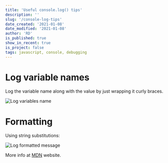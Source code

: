 ```yaml
---
title: 'Useful console.log() tips'
description: ''
slug: '/console-log-tips'
date_created: '2021-01-08'
date_modified: '2021-01-08'
author: 'RD'
is_published: true
show_in_recent: true
is_project: false
tags: javascript, console, debugging
---
```


# Log variable names

Log the variable name along with the value by just wrapping it curly braces.

![Log variables name](/images/log-variable-names.webp)

# Formatting

Using string substitutions:

![Log formatted message](/images/log-formatted-msg.webp)

More info at [MDN](https://developer.mozilla.org/en-US/docs/Web/API/console#outputting_text_to_the_console) website.  
